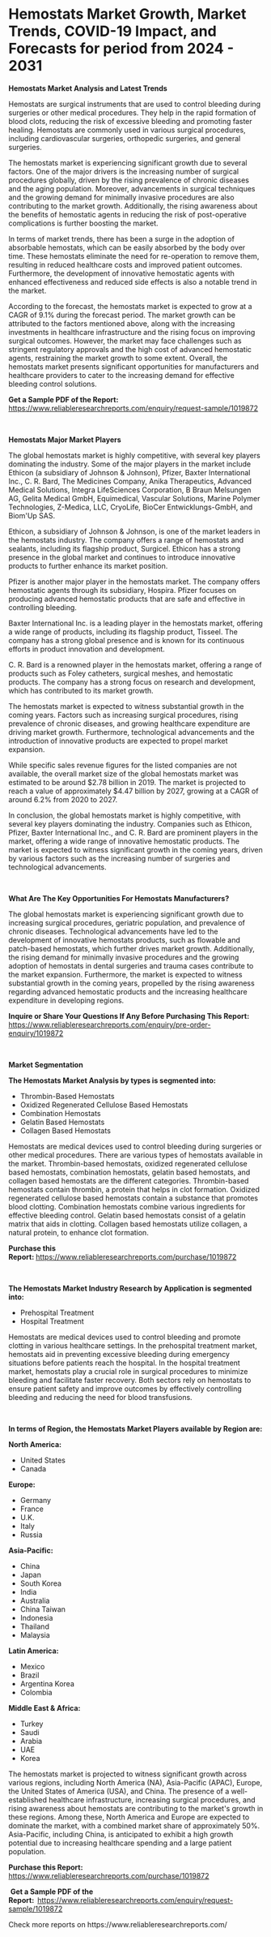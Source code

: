 <p><h1>Hemostats Market Growth, Market Trends, COVID-19 Impact, and Forecasts for period from 2024 - 2031</h1></p><p><strong>Hemostats Market Analysis and Latest Trends</strong></p>
<p><p>Hemostats are surgical instruments that are used to control bleeding during surgeries or other medical procedures. They help in the rapid formation of blood clots, reducing the risk of excessive bleeding and promoting faster healing. Hemostats are commonly used in various surgical procedures, including cardiovascular surgeries, orthopedic surgeries, and general surgeries.</p><p>The hemostats market is experiencing significant growth due to several factors. One of the major drivers is the increasing number of surgical procedures globally, driven by the rising prevalence of chronic diseases and the aging population. Moreover, advancements in surgical techniques and the growing demand for minimally invasive procedures are also contributing to the market growth. Additionally, the rising awareness about the benefits of hemostatic agents in reducing the risk of post-operative complications is further boosting the market.</p><p>In terms of market trends, there has been a surge in the adoption of absorbable hemostats, which can be easily absorbed by the body over time. These hemostats eliminate the need for re-operation to remove them, resulting in reduced healthcare costs and improved patient outcomes. Furthermore, the development of innovative hemostatic agents with enhanced effectiveness and reduced side effects is also a notable trend in the market.</p><p>According to the forecast, the hemostats market is expected to grow at a CAGR of 9.1% during the forecast period. The market growth can be attributed to the factors mentioned above, along with the increasing investments in healthcare infrastructure and the rising focus on improving surgical outcomes. However, the market may face challenges such as stringent regulatory approvals and the high cost of advanced hemostatic agents, restraining the market growth to some extent. Overall, the hemostats market presents significant opportunities for manufacturers and healthcare providers to cater to the increasing demand for effective bleeding control solutions.</p></p>
<p><strong>Get a Sample PDF of the Report:&nbsp;</strong> <a href="https://www.reliableresearchreports.com/enquiry/request-sample/1019872">https://www.reliableresearchreports.com/enquiry/request-sample/1019872</a></p>
<p>&nbsp;</p>
<p><strong>Hemostats Major Market Players</strong></p>
<p><p>The global hemostats market is highly competitive, with several key players dominating the industry. Some of the major players in the market include Ethicon (a subsidiary of Johnson & Johnson), Pfizer, Baxter International Inc., C. R. Bard, The Medicines Company, Anika Therapeutics, Advanced Medical Solutions, Integra LifeSciences Corporation, B Braun Melsungen AG, Gelita Medical GmbH, Equimedical, Vascular Solutions, Marine Polymer Technologies, Z-Medica, LLC, CryoLife, BioCer Entwicklungs-GmbH, and Biom'Up SAS.</p><p>Ethicon, a subsidiary of Johnson & Johnson, is one of the market leaders in the hemostats industry. The company offers a range of hemostats and sealants, including its flagship product, Surgicel. Ethicon has a strong presence in the global market and continues to introduce innovative products to further enhance its market position.</p><p>Pfizer is another major player in the hemostats market. The company offers hemostatic agents through its subsidiary, Hospira. Pfizer focuses on producing advanced hemostatic products that are safe and effective in controlling bleeding.</p><p>Baxter International Inc. is a leading player in the hemostats market, offering a wide range of products, including its flagship product, Tisseel. The company has a strong global presence and is known for its continuous efforts in product innovation and development.</p><p>C. R. Bard is a renowned player in the hemostats market, offering a range of products such as Foley catheters, surgical meshes, and hemostatic products. The company has a strong focus on research and development, which has contributed to its market growth.</p><p>The hemostats market is expected to witness substantial growth in the coming years. Factors such as increasing surgical procedures, rising prevalence of chronic diseases, and growing healthcare expenditure are driving market growth. Furthermore, technological advancements and the introduction of innovative products are expected to propel market expansion.</p><p>While specific sales revenue figures for the listed companies are not available, the overall market size of the global hemostats market was estimated to be around $2.78 billion in 2019. The market is projected to reach a value of approximately $4.47 billion by 2027, growing at a CAGR of around 6.2% from 2020 to 2027.</p><p>In conclusion, the global hemostats market is highly competitive, with several key players dominating the industry. Companies such as Ethicon, Pfizer, Baxter International Inc., and C. R. Bard are prominent players in the market, offering a wide range of innovative hemostatic products. The market is expected to witness significant growth in the coming years, driven by various factors such as the increasing number of surgeries and technological advancements.</p></p>
<p>&nbsp;</p>
<p><strong>What Are The Key Opportunities For Hemostats Manufacturers?</strong></p>
<p><p>The global hemostats market is experiencing significant growth due to increasing surgical procedures, geriatric population, and prevalence of chronic diseases. Technological advancements have led to the development of innovative hemostats products, such as flowable and patch-based hemostats, which further drives market growth. Additionally, the rising demand for minimally invasive procedures and the growing adoption of hemostats in dental surgeries and trauma cases contribute to the market expansion. Furthermore, the market is expected to witness substantial growth in the coming years, propelled by the rising awareness regarding advanced hemostatic products and the increasing healthcare expenditure in developing regions.</p></p>
<p><strong>Inquire or Share Your Questions If Any Before Purchasing This Report:</strong> <a href="https://www.reliableresearchreports.com/enquiry/pre-order-enquiry/1019872">https://www.reliableresearchreports.com/enquiry/pre-order-enquiry/1019872</a></p>
<p>&nbsp;</p>
<p><strong>Market Segmentation</strong></p>
<p><strong>The Hemostats Market Analysis by types is segmented into:</strong></p>
<p><ul><li>Thrombin-Based Hemostats</li><li>Oxidized Regenerated Cellulose Based Hemostats</li><li>Combination Hemostats</li><li>Gelatin Based Hemostats</li><li>Collagen Based Hemostats</li></ul></p>
<p><p>Hemostats are medical devices used to control bleeding during surgeries or other medical procedures. There are various types of hemostats available in the market. Thrombin-based hemostats, oxidized regenerated cellulose based hemostats, combination hemostats, gelatin based hemostats, and collagen based hemostats are the different categories. Thrombin-based hemostats contain thrombin, a protein that helps in clot formation. Oxidized regenerated cellulose based hemostats contain a substance that promotes blood clotting. Combination hemostats combine various ingredients for effective bleeding control. Gelatin based hemostats consist of a gelatin matrix that aids in clotting. Collagen based hemostats utilize collagen, a natural protein, to enhance clot formation.</p></p>
<p><strong>Purchase this Report:&nbsp;</strong><a href="https://www.reliableresearchreports.com/purchase/1019872">https://www.reliableresearchreports.com/purchase/1019872</a></p>
<p>&nbsp;</p>
<p><strong>The Hemostats Market Industry Research by Application is segmented into:</strong></p>
<p><ul><li>Prehospital Treatment</li><li>Hospital Treatment</li></ul></p>
<p><p>Hemostats are medical devices used to control bleeding and promote clotting in various healthcare settings. In the prehospital treatment market, hemostats aid in preventing excessive bleeding during emergency situations before patients reach the hospital. In the hospital treatment market, hemostats play a crucial role in surgical procedures to minimize bleeding and facilitate faster recovery. Both sectors rely on hemostats to ensure patient safety and improve outcomes by effectively controlling bleeding and reducing the need for blood transfusions.</p></p>
<p>&nbsp;</p>
<p><strong>In terms of Region, the Hemostats Market Players available by Region are:</strong></p>
<p>
    <p> <strong> North America: </strong>
        <ul>
            <li>United States</li>
            <li>Canada</li>
        </ul>
        </p> 
    <p> <strong> Europe: </strong>
        <ul>
            <li>Germany</li>
            <li>France</li>
            <li>U.K.</li>
            <li>Italy</li>
            <li>Russia</li>
        </ul>
        </p> 
    <p> <strong> Asia-Pacific: </strong>
        <ul>
            <li>China</li>
            <li>Japan</li>
            <li>South Korea</li>
            <li>India</li>
            <li>Australia</li>
            <li>China Taiwan</li>
            <li>Indonesia</li>
            <li>Thailand</li>
            <li>Malaysia</li>
        </ul>
        </p> 
    <p> <strong> Latin America: </strong>
        <ul>
            <li>Mexico</li>
            <li>Brazil</li>
            <li>Argentina Korea</li>
            <li>Colombia</li>
        </ul>
        </p> 
    <p> <strong> Middle East & Africa: </strong>
        <ul>
            <li>Turkey</li>
            <li>Saudi</li>
            <li>Arabia</li>
            <li>UAE</li>
            <li>Korea</li>
        </ul>
    </p>
    </p>
<p><p>The hemostats market is projected to witness significant growth across various regions, including North America (NA), Asia-Pacific (APAC), Europe, the United States of America (USA), and China. The presence of a well-established healthcare infrastructure, increasing surgical procedures, and rising awareness about hemostats are contributing to the market's growth in these regions. Among these, North America and Europe are expected to dominate the market, with a combined market share of approximately 50%. Asia-Pacific, including China, is anticipated to exhibit a high growth potential due to increasing healthcare spending and a large patient population.</p></p>
<p><strong>Purchase this Report: </strong><a href="https://www.reliableresearchreports.com/purchase/1019872">https://www.reliableresearchreports.com/purchase/1019872</a></p>
<p>&nbsp;<strong>Get a Sample PDF of the Report:&nbsp;&nbsp;</strong><a href="https://www.reliableresearchreports.com/enquiry/request-sample/1019872">https://www.reliableresearchreports.com/enquiry/request-sample/1019872</a></p>
<p><strong></strong></p>
<p>Check more reports on https://www.reliableresearchreports.com/</p>